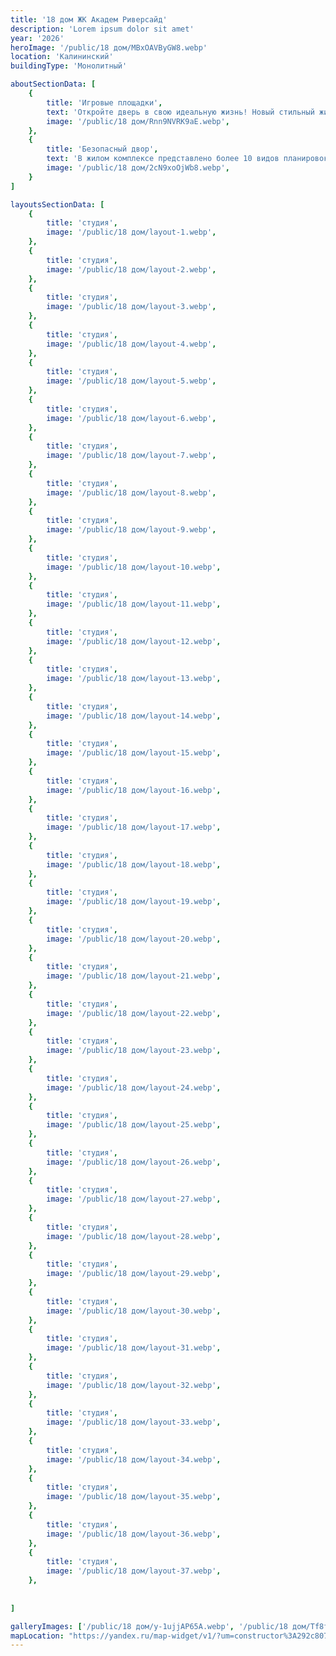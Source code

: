 ```yaml
---
title: '18 дом ЖК Академ Риверсайд'
description: 'Lorem ipsum dolor sit amet'
year: '2026'
heroImage: '/public/18 дом/MBxOAVByGW8.webp'
location: 'Калининский'
buildingType: 'Монолитный'

aboutSectionData: [
    {
        title: 'Игровые площадки',
        text: 'Откройте дверь в свою идеальную жизнь! Новый стильный жилой комплекс — ваш личный рай! Комфорт, уют, и безграничные возможности ждут вас здесь! Наши улицы — путь к счастью, наши дворы — оазис умиротворения! Инфраструктура, которая удовлетворит все ваши потребности! Выберите комфортное место проживания, выберите наш жилой комплекс!»',
        image: '/public/18 дом/Rnn9NVRK9aE.webp',
    },
    {
        title: 'Безопасный двор',
        text: 'В жилом комплексе представлено более 10 видов планировок, некоторые из них, предусматривают большие панорамные окна.',
        image: '/public/18 дом/2cN9xoOjWb8.webp',
    }
]

layoutsSectionData: [
    {
        title: 'студия',
        image: '/public/18 дом/layout-1.webp',
    },
    {
        title: 'студия',
        image: '/public/18 дом/layout-2.webp',
    },
    {
        title: 'студия',
        image: '/public/18 дом/layout-3.webp',
    },
    {
        title: 'студия',
        image: '/public/18 дом/layout-4.webp',
    },
    {
        title: 'студия',
        image: '/public/18 дом/layout-5.webp',
    },
    {
        title: 'студия',
        image: '/public/18 дом/layout-6.webp',
    },
    {
        title: 'студия',
        image: '/public/18 дом/layout-7.webp',
    },
    {
        title: 'студия',
        image: '/public/18 дом/layout-8.webp',
    },
    {
        title: 'студия',
        image: '/public/18 дом/layout-9.webp',
    },
    {
        title: 'студия',
        image: '/public/18 дом/layout-10.webp',
    },
    {
        title: 'студия',
        image: '/public/18 дом/layout-11.webp',
    },
    {
        title: 'студия',
        image: '/public/18 дом/layout-12.webp',
    },
    {
        title: 'студия',
        image: '/public/18 дом/layout-13.webp',
    },
    {
        title: 'студия',
        image: '/public/18 дом/layout-14.webp',
    },
    {
        title: 'студия',
        image: '/public/18 дом/layout-15.webp',
    },
    {
        title: 'студия',
        image: '/public/18 дом/layout-16.webp',
    },
    {
        title: 'студия',
        image: '/public/18 дом/layout-17.webp',
    },
    {
        title: 'студия',
        image: '/public/18 дом/layout-18.webp',
    },
    {
        title: 'студия',
        image: '/public/18 дом/layout-19.webp',
    },
    {
        title: 'студия',
        image: '/public/18 дом/layout-20.webp',
    },
    {
        title: 'студия',
        image: '/public/18 дом/layout-21.webp',
    },
    {
        title: 'студия',
        image: '/public/18 дом/layout-22.webp',
    },
    {
        title: 'студия',
        image: '/public/18 дом/layout-23.webp',
    },
    {
        title: 'студия',
        image: '/public/18 дом/layout-24.webp',
    },
    {
        title: 'студия',
        image: '/public/18 дом/layout-25.webp',
    },
    {
        title: 'студия',
        image: '/public/18 дом/layout-26.webp',
    },
    {
        title: 'студия',
        image: '/public/18 дом/layout-27.webp',
    },
    {
        title: 'студия',
        image: '/public/18 дом/layout-28.webp',
    },
    {
        title: 'студия',
        image: '/public/18 дом/layout-29.webp',
    },
    {
        title: 'студия',
        image: '/public/18 дом/layout-30.webp',
    },
    {
        title: 'студия',
        image: '/public/18 дом/layout-31.webp',
    },
    {
        title: 'студия',
        image: '/public/18 дом/layout-32.webp',
    },
    {
        title: 'студия',
        image: '/public/18 дом/layout-33.webp',
    },
    {
        title: 'студия',
        image: '/public/18 дом/layout-34.webp',
    },
    {
        title: 'студия',
        image: '/public/18 дом/layout-35.webp',
    },
    {
        title: 'студия',
        image: '/public/18 дом/layout-36.webp',
    },
    {
        title: 'студия',
        image: '/public/18 дом/layout-37.webp',
    },
    
    
]

galleryImages: ['/public/18 дом/y-1ujjAP65A.webp', '/public/18 дом/Tf8fOmr_T80.webp', '/public/18 дом/MBxOAVByGW8.webp', '/public/18 дом/Q2NLPH0yKXY.webp', '/public/18 дом/2cN9xoOjWb8.webp', '/public/18 дом/FfjZO2ujrOY.webp', '/public/18 дом/Rnn9NVRK9aE.webp', '/public/18 дом/SNjq8tGZ378.webp']
mapLocation: "https://yandex.ru/map-widget/v1/?um=constructor%3A292c80783eb0a5bc087414db0d088987697cab40d819fa810fa405d2300c948f&amp;source=constructor"
---
```

